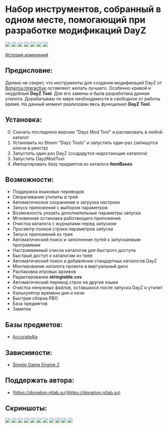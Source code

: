 # Набор инструментов, собранный в одном месте, помогающий при разработке модификаций DayZ

![](https://img.shields.io/github/v/release/accuratealx/DayzModTool)
![](https://img.shields.io/github/stars/accuratealx/DayzModTool)
![](https://img.shields.io/github/downloads/accuratealx/DayzModTool/total)
![](https://img.shields.io/github/repo-size/accuratealx/DayzModTool)
![](https://img.shields.io/github/release-date/accuratealx/DayzModTool)
![](https://img.shields.io/github/last-commit/accuratealx/DayzModTool)
![](https://img.shields.io/github/languages/top/accuratealx/DayzModTool)

[История изменений](https://github.com/accuratealx/DayzModTool/raw/master/Bin/ChangeLog.txt)

## Предисловие:
Далеко не секрет, что инструменты для создания модификаций DayZ от [Bohemia Interactive](https://www.bohemia.net/) оставляют желать лучшего. Особенно кривой и неудобный **DayZ Tool**. Для его замены и была разработана данная утилита. Дорабатываю по мере необходимости в свободное от работы время. На данный момент реализован весь функционал **DayZ Tool**.

## Установка:
0. Скачать последнюю версию "Dayz Mod Tool" и распаковать в любой каталог
1. Установить из Steam "Dayz Tools" и запустить один раз (запишутся ключи в реестр)
2. Запустить один раз DayZ (создадутся недостающие каталоги)
3. Запустить DayzModTool
4. Импортировать базу предметов из каталога **ItemBases**

## Возможности:
- Поддержка языковых переводов
- Сворачивание утилиты в трей
- Автоматическое сохранение и загрузка настроек
- Запуск приложений с выбором параметров
- Возможность указать дополнительные параметры запуска
- Мгновенная остановка работающего приложения
- Очистка каталога с журналами перед запуском
- Просмотр полной строки параметров запуска
- Запуск приложений из трея
- Автоматический поиск и заполнение путей к запускаемым программам
- Настраиваемый список каталогов для быстрого доступа
- Быстрый доступ к каталогам из трея
- Автоматический поиск и добавление стандартных каталогов DayZ
- Монтирование каталога проекта в виртуальный диск
- Распаковка игровых архивов
- Редактирование **stringtable.csv**
- Автоматический перевод строк на другие языки
- Очистка ненужных файлов, оставшихся после запуска DayZ и утилит
- Калькулятор времени дня и ночи
- Быстрая сборка PBO
- База предметов
- Заметки

## Базы предметов: 
- [AccurateAlx](https://github.com/accuratealx/DayzModTool/raw/master/ItemBases/AccurateAlx.dzmtib)

## Зависимости:
- [Simple Game Engine 2](https://github.com/accuratealx/SimpleGameEngine2)

## Поддержать автора:
- [https://donation.ntlab.su](https://donation.ntlab.su)

## Скриншоты:
![](https://github.com/accuratealx/DayzModTool/raw/master/Doc/Screenshots/Screenshot001.png)
![](https://github.com/accuratealx/DayzModTool/raw/master/Doc/Screenshots/Screenshot002.png)
![](https://github.com/accuratealx/DayzModTool/raw/master/Doc/Screenshots/Screenshot003.png)
![](https://github.com/accuratealx/DayzModTool/raw/master/Doc/Screenshots/Screenshot004.png)
![](https://github.com/accuratealx/DayzModTool/raw/master/Doc/Screenshots/Screenshot005.png)
![](https://github.com/accuratealx/DayzModTool/raw/master/Doc/Screenshots/Screenshot006.png)
![](https://github.com/accuratealx/DayzModTool/raw/master/Doc/Screenshots/Screenshot010.png)
![](https://github.com/accuratealx/DayzModTool/raw/master/Doc/Screenshots/Screenshot011.png)
![](https://github.com/accuratealx/DayzModTool/raw/master/Doc/Screenshots/Screenshot012.png)
![](https://github.com/accuratealx/DayzModTool/raw/master/Doc/Screenshots/Screenshot013.png)
![](https://github.com/accuratealx/DayzModTool/raw/master/Doc/Screenshots/ScreenshotTray.png)

